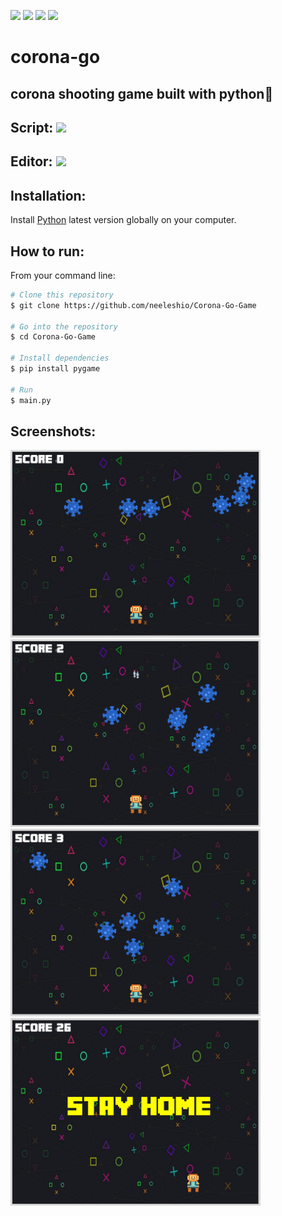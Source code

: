<img src="https://img.shields.io/badge/license-MIT-green">          <img src="https://img.shields.io/badge/type-GAME-blue">          <img src="https://img.shields.io/badge/plt-DESKTOP-RED"> <img src="https://img.shields.io/badge/PYGAME-ORANGE">

# corona-go
## corona shooting  game built with python🐍 

## Script: <img src="https://img.shields.io/badge/main.py-yellow">

## Editor: <img src="https://img.shields.io/badge/VSCODE-BLUE">

## Installation:

Install [Python](https://www.python.org/downloads/) latest version globally on your computer.

## How to run:

From your command line:

```bash
# Clone this repository
$ git clone https://github.com/neeleshio/Corona-Go-Game

# Go into the repository
$ cd Corona-Go-Game

# Install dependencies
$ pip install pygame

# Run
$ main.py
```

## Screenshots:
<img src="https://raw.githubusercontent.com/neeleshio/stock-images/master/14.PNG" height="300" width="400"> <img src="https://raw.githubusercontent.com/neeleshio/stock-images/master/12.PNG" height="300" width="400"> <img src="https://raw.githubusercontent.com/neeleshio/stock-images/master/13.PNG" height="300" width="400"> <img src="https://raw.githubusercontent.com/neeleshio/stock-images/master/11.PNG" height="300" width="400">

